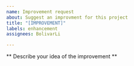 ```yaml
---
name: Improvement request
about: Suggest an improvment for this project
title: "[IMPROVEMENT]"
labels: enhancement
assignees: BolivarLi

---
```


** Describe your idea of the improvement **
